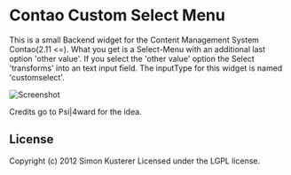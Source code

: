 # Contao Custom Select Menu

This is a small Backend widget for the Content Management System Contao(2.11 <=).
What you get is a Select-Menu with an additional last option 'other value'. If
you select the 'other value' option the Select 'transforms' into an text input field.
The inputType for this widget is named 'customselect'.

![Screenshot](http://scripts.pixelquote.com/CustomSelectWidget.png "Screenshot")

Credits go to Psi|4ward for the idea.

## License
Copyright (c) 2012 Simon Kusterer
Licensed under the LGPL license.